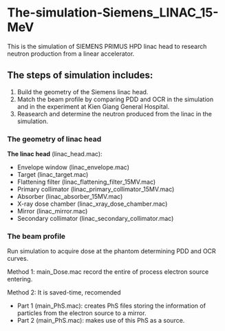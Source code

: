 # The-simulation-Siemens_LINAC_15-MeV
This is the simulation of SIEMENS PRIMUS HPD linac head to research neutron production from a linear accelerator.
## The steps of simulation includes:
1. Build the geometry of the Siemens linac head.
2. Match the beam profile by comparing PDD and OCR in the simulation and in the experiment at Kien Giang General Hospital.
3. Reasearch and determine the neutron produced from the linac in the simulation.



### The geometry of linac head ###
**The linac head** (linac_head.mac):
- Envelope window (linac_envelope.mac)
- Target (linac_target.mac)
- Flattening filter (linac_flattening_filter_15MV.mac)
- Primary collimator (linac_primary_collimator_15MV.mac)
- Absorber (linac_absorber_15MV.mac)
- X-ray dose chamber (linac_xray_dose_chamber.mac)
- Mirror (linac_mirror.mac)
- Secondary collimator (linac_secondary_collimator.mac)


### The beam profile ###
Run simulation to acquire dose at the phantom determining PDD and OCR curves.

Method 1: main_Dose.mac record the entire of process electron source entering.

Method 2: It is saved-time, recomended
- Part 1 (main_PhS.mac): creates PhS files storing the information of particles from the electron source to a mirror.
- Part 2 (main_PhS.mac): makes use of this PhS as a source.
